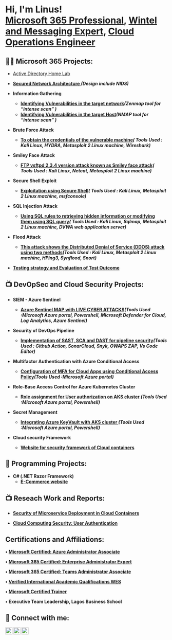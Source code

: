 <h1>Hi, I'm Linus! <br/> <a href="https://www.linkedin.com/in/obulinusifeanyi">Microsoft 365 Professional</a>, <a href="https://github.com/obulinus">Wintel and Messaging Expert</a>, <a href="https://www.linkedin.com/in/obulinusifeanyi">Cloud Operations Engineer</a></h1>

<h2>👨‍💻 Microsoft 365 Projects:</h2>  

  - [Active Directory Home Lab](https://github.com/obulinus)<b>
  - [Secured Network Architecture ](https://github.com/fabbiety/Network-Security-Project/blob/main/README.md#secured-network-architecture-)<b><i>(Design include NIDS)</b></i>
- <b>Information Gathering  </b>
  - [Identifying Vulnerabilities in the target network](https://github.com/fabbiety/Network-Security-Project/blob/main/README.md#identifying-vulnerabilities-in-the-target-network)<b><i>(Zenmap tool for “intense scan” )</b></i>
  - [Identifying Vulnerabilities in the target Host](https://github.com/fabbiety/Network-Security-Project/blob/main/README.md#identifying-vulnerabilities-in-the-target-host)<b><i>(NMAP tool for “intense scan” )</b></i>
   
- <b>Brute Force Attack</b>
  - [To obtain the credentials of the vulnerable machine](https://github.com/fabbiety/Network-Security-Project/blob/main/README.md#brute-force-attack-)<b><i>( Tools Used : Kali Linux, HYDRA, Metasploit 2 Linux machine, Wireshark)</b></i>
    
- <b>Smiley Face Attack</b>
  - [FTP vsftpd 2.3.4 version attack known as Smiley face attack](https://github.com/fabbiety/Network-Security-Project/blob/main/README.md#smiley-face-attack)<b><i>( Tools Used : Kali Linux, Netcat, Metasploit 2 Linux machine)</b></i>
  
- <b>Secure Shell Exploit</b>
    - [Exploitation using Secure Shell](https://github.com/fabbiety/Network-Security-Project/blob/main/README.md#secure-shell-exploit)<b><i>( Tools Used : Kali Linux, Metasploit 2 Linux machine, msfconsole)</b></i>
   
- <b>SQL Injection Attack</b>
    - [Using SQL rules to retrieving hidden information or modifying them using SQL query](https://github.com/fabbiety/Network-Security-Project/blob/main/README.md#sql-injection-attack)<b><i>( Tools Used : Kali Linux, Sqlmap, Metasploit 2 Linux machine, DVWA web application server)</b></i>
    
- <b>Flood Attack</b>
    - [This attack shows the Distributed Denial of Service (DDOS) attack using two methods](https://github.com/fabbiety/Network-Security-Project/blob/main/README.md#flood-attack)<b><i>(Tools Used : Kali Linux, Metasploit 2 Linux machine, HPing3, Synflood, Snort)</b></i>
   
- [Testing strategy and Evaluation of Test Outcome](https://github.com/fabbiety/Network-Security-Project/blob/main/README.md#evaluation-of-test-outcomes)


<h2>📺 DevOpSec and Cloud Security Projects:</h2>

- <b>SIEM - Azure Sentinel</b>
    - [Azure Sentinel MAP with LIVE CYBER ATTACKS](https://github.com/fabbiety/SIEM-AzureSentinel-LiveCyberAttack/blob/main/README.md)<b><i>(Tools Used :Microsoft Azure portal, Powershell, Microsoft Defender for Cloud, Log Analytics, Azure Sentinel)</b></i>  
    
- <b>Security of DevOps Pipeline</b>
    - [Implementation of SAST, SCA and DAST for pipeline security](https://github.com/fabbiety/devsecops-github-actions-all)<b><i>(Tools Used : Github Action, SonarCloud, Snyk, OWAPS ZAP, Vs Code Editor)</b></i>
    
- <b>Multifactor Authentication with Azure Conditional Access</b>
    - [Configuration of MFA for Cloud Apps using Conditional Access Policy](https://github.com/fabbiety/Reports/blob/main/Authentication.pdf)<b><i>(Tools Used :Microsoft Azure portal)</b></i>
    
- <b>Role-Base Access Control for Azure Kubernetes Cluster </b>
    - [Role assignment for User authorization on AKS cluster  ](https://github.com/fabbiety/Reports/blob/main/RBAC.pdf)<b><i>(Tools Used :Microsoft Azure portal, Powershell)</b></i> 
    
- <b>Secret Management </b>
    - [Integrating Azure KeyVault with AKS cluster ](https://github.com/fabbiety/Reports/blob/main/Secret%20Management.pdf)<b><i>(Tools Used :Microsoft Azure portal, Powershell)</b></i>  
    
- <b>Cloud security Framework</b>
  - [Website for security framework of Cloud containers  ](https://github.com/fabbiety/Web-Security-Framework)
  
<h2>👨‍ Programming Projects:</h2>

- <b>C# (.NET Razor Framework)</b>
  - [E-Commerce website](https://github.com/fabbiety/Furniture-Website)


<h2>📺 Reseach Work and Reports:</h2>

- [Security of Microservice Deployment in Cloud Containers](https://github.com/fabbiety/Reports/blob/main/Project%20Presentation.pptx)

- [Cloud Computing Security: User Authentication](https://github.com/fabbiety/Reports/blob/main/Report%20on%20Cloud%20Computing%20Security.docx)

<h2> Certifications and Affiliations: </h2>

•   [Microsoft Certified: Azure Administrator Associate](https://www.credly.com/badges/dc0ca08a-3878-4d1f-9ae4-4cbb4f124587/public_url)   

•   [Microsoft 365 Certified: Enterprise Administrator Expert](https://learn.microsoft.com/api/credentials/share/en-us/LinusObu-0314/BAEEB2B13D3AD1DD?sharingId=37E33BD37275F688)

•   [Microsoft 365 Certified: Teams Administrator Associate](https://learn.microsoft.com/api/credentials/share/en-us/LinusObu-0314/8372A55CA629F3B2?sharingId=37E33BD37275F688)

•   [Verified International Academic Qualifications WES](https://www.credly.com/badges/e3cda8a3-ddf7-47fc-bb99-4f7b20489a12/public_url)

•   [Microsoft Certified Trainer](https://www.credly.com/badges/4b2489a8-c19b-4f2e-a753-7262b02b576d/public_url)

•   Executive Team Leadership, Lagos Business School 



<h2> 🤳 Connect with me:</h2>

[<img align="left" alt="fabbiety | Twitter" width="22px" src="https://cdn.jsdelivr.net/npm/simple-icons@v3/icons/twitter.svg" />][twitter]
[<img align="left" alt="fabbiety | LinkedIn" width="22px" src="https://cdn.jsdelivr.net/npm/simple-icons@v3/icons/linkedin.svg" />][linkedin]
[<img align="left" alt="fabbiety | Instagram" width="22px" src="https://cdn.jsdelivr.net/npm/simple-icons@v3/icons/instagram.svg" />][instagram]

[twitter]: https://twitter.com/fabbiety
[instagram]: https://www.instagram.com/fabbietimz/
[linkedin]: https://linkedin.com/in/timothy-fabelurin

<!--


Here are some ideas to get you started:

- 🔭 I’m currently working on ...
- 🌱 I’m currently learning ...
- 👯 I’m looking to collaborate on ...
- 🤔 I’m looking for help with ...
- 💬 Ask me about ...
- 📫 How to reach me: ...
- 😄 Pronouns: ...
- ⚡ Fun fact: ...
-->
